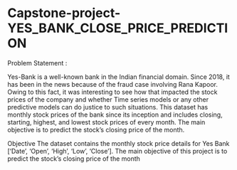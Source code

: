 # Capstone-project-YES_BANK_CLOSE_PRICE_PREDICTION

Problem Statement :

Yes-Bank is a well-known bank in the Indian financial domain. Since 2018, it has been in the news because of the fraud case involving Rana Kapoor. Owing to this fact, it was interesting to see how that impacted the stock prices of the company and whether Time series models or any other predictive models can do justice to such situations. This dataset has monthly stock prices of the bank since its inception and includes closing, starting, highest, and lowest stock prices of every month. The main objective is to predict the stock’s closing price of the month.

Objective
The dataset contains the monthly stock price details for Yes Bank [‘Date’, ‘Open’, ‘High’, ‘Low’, ‘Close’]. The main objective of this project is to predict the stock’s closing price of the month
